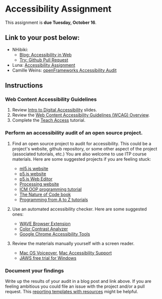 # Accessibility Assignment

This assignment is **due Tuesday, October 16**.

## Link to your post below:
* NHibiki:
  - [Blog: Accessibility in Web](https://yuuno.cc/articles/accessibility-in-web)
  - [Try: Github Pull Request](https://github.com/shiffman/natureofcode.com/pull/30)
* Luna: [Accessibility Assignment](https://wp.nyu.edu/luna/2018/10/08/accessibility-assignment/)
* Camille Weins: [openFrameworks Accessibility Audit](https://medium.com/@camilleweins/openframeworks-accessibility-audit-2ac94a02d269)

## Instructions

### Web Content Accessibility Guidelines

1. Review [Intro to Digital Accessibility](https://docs.google.com/presentation/d/1Gjn16bgjeWCnKNmCwW-0cxUpbQXR0TPfjDSTN7TFcRA/edit#slide=id.g421c16c3f6_5_365) slides.
2. Review the [Web Content Accessibility Guidelines (WCAG) Overview](https://www.w3.org/WAI/standards-guidelines/wcag/).
3. Complete the [Teach Access](https://teachaccess.github.io/tutorial/#/0) tutorial.

### Perform an accessibility audit of an open source project.

1. Find an open source project to audit for accessibility. This could be a project's website, github repository, or some other aspect of the project (associated tutorials, etc.) You are also welcome to use ITP course materials. Here are some suggested projects if you are feeling stuck:
    * [ml5.js website](https://ml5js.org/)
    * [p5.js website](https://p5js.org/)
    * [p5.js Web Editor](https://editor.p5js.org/)
    * [Processing website](https://processing.org/)
    * [ICM OOP programming tutorial](https://shiffman.github.io/Learning-p5.js/ch08.html)
    * [The Nature of Code book](https://natureofcode.com/book/)
    * [Programming from A to Z tutorials](https://shiffman.net/a2z/)

2. Use an automated accessibility checker. Here are some suggested ones:
    * [WAVE Browser Extension](http://wave.webaim.org/extension/)
    * [Color Contrast Analyzer](https://www.paciellogroup.com/resources/contrastanalyser/)
    * [Google Chrome Accessibility Tools](https://chrome.google.com/webstore/detail/accessibility-developer-t/fpkknkljclfencbdbgkenhalefipecmb)

3. Review the materials manually yourself with a screen reader. 
    * [Mac OS Voiceover](https://help.apple.com/voiceover/mac/10.14/), [Mac Accessibility Support](https://support.apple.com/accessibility/mac)
    * [JAWS free trial for Windows](https://www.freedomscientific.com/Downloads/JAWS)

### Document your findings

Write up the results of your audit in a blog post and link above. If you are feeling ambitious you could file an issue with the project and/or a pull request. This [reporting templates with resources](https://docs.google.com/spreadsheets/d/1eSpvs0BH7yLBIxJ7GBO1m205EWkIYXVtWSwkSZ5MQiU/edit?usp=sharing) might be helpful.

